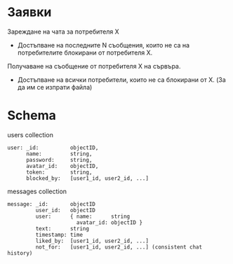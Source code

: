 # Заявки

Зареждане на чата за потребителя X
 * Достъпване на последните N съобщения, които не са на потребителите блокирани от потребителя X.

Получаване на съобщение от потребителя X на сървъра.
 * Достъпване на всички потребители, които не са блокирани от X. (За да им се изпрати файла)

# Schema

users collection

```
user: _id:          objectID,
      name:         string,
      password:     string,
      avatar_id:    objectID,
      token:        string,
      blocked_by:   [user1_id, user2_id, ...]
```

messages collection

```
message: _id:       objectID
         user_id:   objectID
         user:      { name:      string
                      avatar_id: objectID }
         text:      string
         timestamp: time
         liked_by:  [user1_id, user2_id, ...]
         not_for:   [user1_id, user2_id, ...] (consistent chat history)
```
